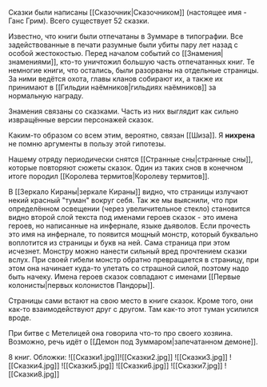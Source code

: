 Сказки были написаны [[Сказочник|Сказочником]] (настоящее имя - Ганс Грим).
Всего существует 52 сказки. 

Известно, что книги были отпечатаны в Зуммаре в типографии. Все задействованные в печати разумные были убиты пару лет назад с особой жестокостью. Перед началом событий со [[Знамения|знамениями]], кто-то уничтожил большую часть отпечатанных книг. Те немногие книги, что остались, были разорваны на отдельные страницы. За ними ведётся охота, главы кланов собирают их, а также их принимают в [[Гильдии наёмников|гильдиях наёмников]] за нормальную награду.

Знамения связаны со сказками. Часть из них выглядит как сильно извращённые версии персонажей сказок. 

Каким-то образом со всем этим, вероятно, связан [[Шиза]]. Я **нихрена** не помню аргументы в пользу этой гипотезы.

Нашему отряду периодически снятся [[Странные сны|странные сны]], которые повторяют сюжеты сказок. Один из таких снов в конечном итоге породил [[Королева термитов|Королеву термитов]].

В [[Зеркало Кираны|зеркале Кираны]] видно, что страницы излучают некий красный "туман" вокруг себя. Так же мы выяснили, что при определённом освещении (через увеличительное стекло) становится видно второй слой текста под именами героев сказок - это имена героев, но написанные на инфернале, языке дьяволов. Если прочесть это имя на инфернале, то появится мощный монстр, который буквально воплотится из страницы и букв на ней. Сама страница при этом исчезнет. Монстру можно нанести сильный вред прочтением сказки вслух. При своей гибели монстр обратно превращается в страницу, при этом она начинает куда-то улетать со страшной силой, поэтому надо быть начеку. Имена героев сказок совпадают с именами [[Первые колонисты|первых колонистов Пандоры]]. 

Страницы сами встают на свою место в книге сказок. Кроме того, они как-то взаимодействуют друг с другом. Там как-то этот туман усилился вроде.

При битве с Метелицей она говорила что-то про своего хозяина. Возможно, речь идёт о [[Демон под Зуммаром|запечатанном демоне]].

8 книг. Обложки:
![[Сказки1.jpg]]![[Сказки2.jpg]]
![[Сказки3.jpg]]
![[Сказки4.jpg]]
![[Сказки5.jpg]]
![[Сказки6.jpg]]
![[Сказки7.jpg]]
![[Сказки8.jpg]]